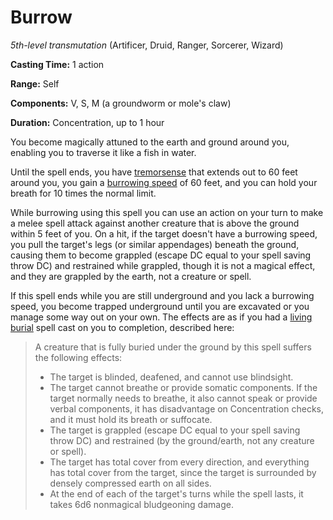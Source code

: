 # Burrow
*5th-level transmutation* (Artificer, Druid, Ranger, Sorcerer, Wizard)

**Casting Time:** 1 action

**Range:** Self

**Components:** V, S, M (a groundworm or mole's claw)

**Duration:** Concentration, up to 1 hour

You become magically attuned to the earth and ground around you, enabling you to traverse it like a fish in water.

Until the spell ends, you have [tremorsense](/Supplements/Underground.md#tremorsense) that extends out to 60 feet around you, you gain a [burrowing speed](/Supplements/Underground.md#burrow) of 60 feet, and you can hold your breath for 10 times the normal limit.

While burrowing using this spell you can use an action on your turn to make a melee spell attack against another creature that is above the ground within 5 feet of you. On a hit, if the target doesn't have a burrowing speed, you pull the target's legs (or similar appendages) beneath the ground, causing them to become grappled (escape DC equal to your spell saving throw DC) and restrained while grappled, though it is not a magical effect, and they are grappled by the earth, not a creature or spell.

If this spell ends while you are still underground and you lack a burrowing speed, you become trapped underground until you are excavated or you manage some way out on your own. The effects are as if you had a [living burial](living-burial.md) spell cast on you to completion, described here:

> A creature that is fully buried under the ground by this spell suffers the following effects:
> * The target is blinded, deafened, and cannot use blindsight.
> * The target cannot breathe or provide somatic components. If the target normally needs to breathe, it also cannot speak or provide verbal components, it has disadvantage on Concentration checks, and it must hold its breath or suffocate.
> * The target is grappled (escape DC equal to your spell saving throw DC) and restrained (by the ground/earth, not any creature or spell).
> * The target has total cover from every direction, and everything has total cover from the target, since the target is surrounded by densely compressed earth on all sides.
> * At the end of each of the target's turns while the spell lasts, it takes 6d6 nonmagical bludgeoning damage.
